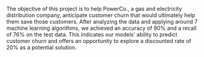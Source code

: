 The objective of this project is to help PowerCo., a gas and electricity distribution company, anticipate customer churn that would ultimately help them save those customers. After analyzing the data and applying around 7 machine learning algorithms, we achieved an accuracy of 90% and a recall of 76% on the test data. This indicates our models’ ability to predict customer churn and offers an opportunity to explore a discounted rate of 20% as a potential solution.
